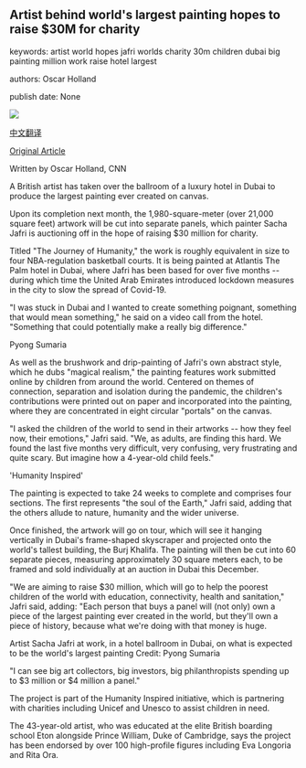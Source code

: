 ## Artist behind world's largest painting hopes to raise $30M for charity

keywords: artist world hopes jafri worlds charity 30m children dubai big painting million work raise hotel largest

authors: Oscar Holland

publish date: None

![](https://cdn.cnn.com/cnnnext/dam/assets/200820071750-restricted-02-sacha-jafri-super-tease.jpg)

[中文翻译](Artist%20behind%20world%27s%20largest%20painting%20hopes%20to%20raise%20%2430M%20for%20charity_zh.md)

[Original Article](https://edition.cnn.com/style/article/worlds-largest-painting-sacha-jafri/index.html)

Written by Oscar Holland, CNN

A British artist has taken over the ballroom of a luxury hotel in Dubai to produce the largest painting ever created on canvas.

Upon its completion next month, the 1,980-square-meter (over 21,000 square feet) artwork will be cut into separate panels, which painter Sacha Jafri is auctioning off in the hope of raising $30 million for charity.

Titled "The Journey of Humanity," the work is roughly equivalent in size to four NBA-regulation basketball courts. It is being painted at Atlantis The Palm hotel in Dubai, where Jafri has been based for over five months -- during which time the United Arab Emirates introduced lockdown measures in the city to slow the spread of Covid-19.

"I was stuck in Dubai and I wanted to create something poignant, something that would mean something," he said on a video call from the hotel. "Something that could potentially make a really big difference."

Pyong Sumaria

As well as the brushwork and drip-painting of Jafri's own abstract style, which he dubs "magical realism," the painting features work submitted online by children from around the world. Centered on themes of connection, separation and isolation during the pandemic, the children's contributions were printed out on paper and incorporated into the painting, where they are concentrated in eight circular "portals" on the canvas.

"I asked the children of the world to send in their artworks -- how they feel now, their emotions," Jafri said. "We, as adults, are finding this hard. We found the last five months very difficult, very confusing, very frustrating and quite scary. But imagine how a 4-year-old child feels."

'Humanity Inspired'

The painting is expected to take 24 weeks to complete and comprises four sections. The first represents "the soul of the Earth," Jafri said, adding that the others allude to nature, humanity and the wider universe.

Once finished, the artwork will go on tour, which will see it hanging vertically in Dubai's frame-shaped skyscraper and projected onto the world's tallest building, the Burj Khalifa. The painting will then be cut into 60 separate pieces, measuring approximately 30 square meters each, to be framed and sold individually at an auction in Dubai this December.

"We are aiming to raise $30 million, which will go to help the poorest children of the world with education, connectivity, health and sanitation," Jafri said, adding: "Each person that buys a panel will (not only) own a piece of the largest painting ever created in the world, but they'll own a piece of history, because what we're doing with that money is huge.

Artist Sacha Jafri at work, in a hotel ballroom in Dubai, on what is expected to be the world's largest painting Credit: Pyong Sumaria

"I can see big art collectors, big investors, big philanthropists spending up to $3 million or $4 million a panel."

The project is part of the Humanity Inspired initiative, which is partnering with charities including Unicef and Unesco to assist children in need.

The 43-year-old artist, who was educated at the elite British boarding school Eton alongside Prince William, Duke of Cambridge, says the project has been endorsed by over 100 high-profile figures including Eva Longoria and Rita Ora.